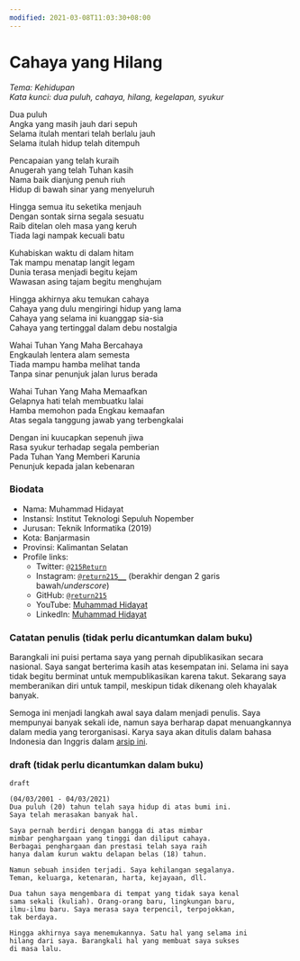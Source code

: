 ```yaml
---
modified: 2021-03-08T11:03:30+08:00
---
```


# Cahaya yang Hilang

_Tema: Kehidupan_  
_Kata kunci: dua puluh, cahaya, hilang, kegelapan, syukur_

Dua puluh  
Angka yang masih jauh dari sepuh  
Selama itulah mentari telah berlalu jauh  
Selama itulah hidup telah ditempuh  

Pencapaian yang telah kuraih  
Anugerah yang telah Tuhan kasih  
Nama baik dianjung penuh riuh  
Hidup di bawah sinar yang menyeluruh  

Hingga semua itu seketika menjauh  
Dengan sontak sirna segala sesuatu  
Raib ditelan oleh masa yang keruh  
Tiada lagi nampak kecuali batu  

Kuhabiskan waktu di dalam hitam  
Tak mampu menatap langit legam  
Dunia terasa menjadi begitu kejam  
Wawasan asing tajam begitu menghujam  

Hingga akhirnya aku temukan cahaya  
Cahaya yang dulu mengiringi hidup yang lama  
Cahaya yang selama ini kuanggap sia-sia  
Cahaya yang tertinggal dalam debu nostalgia  

Wahai Tuhan Yang Maha Bercahaya  
Engkaulah lentera alam semesta  
Tiada mampu hamba melihat tanda  
Tanpa sinar penunjuk jalan lurus berada  

Wahai Tuhan Yang Maha Memaafkan  
Gelapnya hati telah membuatku lalai  
Hamba memohon pada Engkau kemaafan  
Atas segala tanggung jawab yang terbengkalai  

Dengan ini kuucapkan sepenuh jiwa  
Rasa syukur terhadap segala pemberian  
Pada Tuhan Yang Memberi Karunia  
Penunjuk kepada jalan kebenaran  

### Biodata

- Nama: Muhammad Hidayat
- Instansi: Institut Teknologi Sepuluh Nopember
- Jurusan: Teknik Informatika (2019)
- Kota: Banjarmasin
- Provinsi: Kalimantan Selatan
- Profile links:
  - Twitter: [`@215Return`](https://twitter.com/215return)
  - Instagram: [`@return215__`](https://instagram.com/return215__) (berakhir dengan 2 garis bawah/_underscore_)
  - GitHub: [`@return215`](https://github.com/return215)
  - YouTube: [Muhammad Hidayat](https://www.youtube.com/channel/UCpx6Tikp2iFNal6wlFbBs3Q)
  - LinkedIn: [Muhammad Hidayat](https://www.linkedin.com/in/muhammad-hidayat-0a4994196/)

### Catatan penulis (tidak perlu dicantumkan dalam buku)

Barangkali ini puisi pertama saya yang pernah dipublikasikan secara nasional. Saya sangat berterima kasih atas kesempatan ini. Selama ini saya tidak begitu berminat untuk mempublikasikan karena takut. Sekarang saya memberanikan diri untuk tampil, meskipun tidak dikenang oleh khayalak banyak.

Semoga ini menjadi langkah awal saya dalam menjadi penulis. Saya mempunyai banyak sekali ide, namun saya berharap dapat menuangkannya dalam media yang terorganisasi. Karya saya akan ditulis dalam bahasa Indonesia dan Inggris dalam [arsip ini](https://github.com/return215/story-writes).

### draft (tidak perlu dicantumkan dalam buku)

```
draft

(04/03/2001 - 04/03/2021)
Dua puluh (20) tahun telah saya hidup di atas bumi ini.
Saya telah merasakan banyak hal.

Saya pernah berdiri dengan bangga di atas mimbar
mimbar penghargaan yang tinggi dan diliput cahaya.
Berbagai penghargaan dan prestasi telah saya raih
hanya dalam kurun waktu delapan belas (18) tahun.

Namun sebuah insiden terjadi. Saya kehilangan segalanya.
Teman, keluarga, ketenaran, harta, kejayaan, dll.

Dua tahun saya mengembara di tempat yang tidak saya kenal
sama sekali (kuliah). Orang-orang baru, lingkungan baru,
ilmu-ilmu baru. Saya merasa saya terpencil, terpojokkan,
tak berdaya.

Hingga akhirnya saya menemukannya. Satu hal yang selama ini
hilang dari saya. Barangkali hal yang membuat saya sukses
di masa lalu.

```
